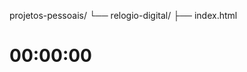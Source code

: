 projetos-pessoais/
└── relogio-digital/
    ├── index.html
    <!DOCTYPE html>
<html lang="pt-BR">
<head>
  <meta charset="UTF-8">
  <meta name="viewport" content="width=device-width, initial-scale=1.0">
  <title>Relógio Digital</title>
  <link rel="stylesheet" href="style.css">
</head>
<body>
  <div class="relogio">
    <h1 id="horas">00:00:00</h1>
  </div>

  <script src="script.js"></script>
</body>
</html>

